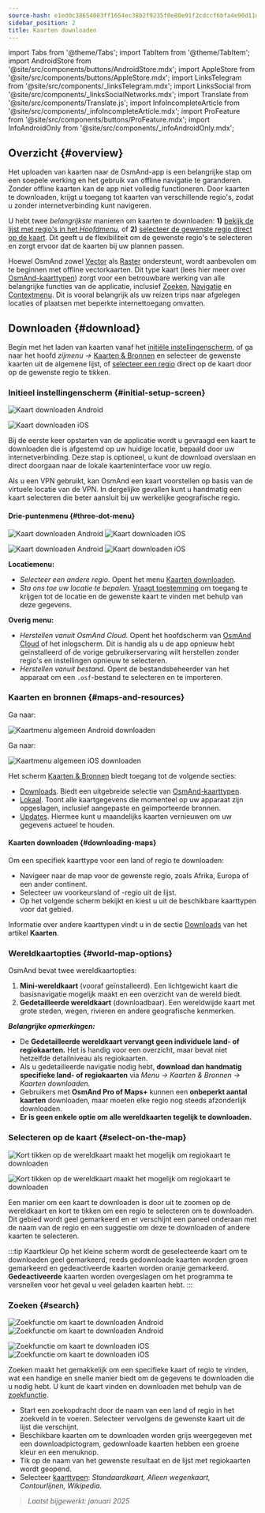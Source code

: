 ```yaml
---
source-hash: e1ed0c38654083ff1654ec38b2f9235f0e80e91f2cdccf6bfa4e90d11da491a5
sidebar_position: 2
title: Kaarten downloaden
---
```

import Tabs from '@theme/Tabs';
import TabItem from '@theme/TabItem';
import AndroidStore from '@site/src/components/buttons/AndroidStore.mdx';
import AppleStore from '@site/src/components/buttons/AppleStore.mdx';
import LinksTelegram from '@site/src/components/_linksTelegram.mdx';
import LinksSocial from '@site/src/components/_linksSocialNetworks.mdx';
import Translate from '@site/src/components/Translate.js';
import InfoIncompleteArticle from '@site/src/components/_infoIncompleteArticle.mdx';
import ProFeature from '@site/src/components/buttons/ProFeature.mdx';
import InfoAndroidOnly from '@site/src/components/_infoAndroidOnly.mdx';




## Overzicht {#overview}

Het uploaden van kaarten naar de OsmAnd-app is een belangrijke stap om een soepele werking en het gebruik van offline navigatie te garanderen. Zonder offline kaarten kan de app niet volledig functioneren. Door kaarten te downloaden, krijgt u toegang tot kaarten van verschillende regio's, zodat u zonder internetverbinding kunt navigeren.

U hebt twee *belangrijkste* manieren om kaarten te downloaden: **1)** [bekijk de lijst met regio's in het *Hoofdmenu*](#maps-and-resources), of **2)** [selecteer de gewenste regio direct op de kaart](#select-on-the-map). Dit geeft u de flexibiliteit om de gewenste regio's te selecteren en zorgt ervoor dat de kaarten bij uw plannen passen.

Hoewel OsmAnd zowel [Vector](../map/vector-maps.md) als [Raster](../map/raster-maps.md) ondersteunt, wordt aanbevolen om te beginnen met offline vectorkaarten. Dit type kaart (lees hier meer over [OsmAnd-kaarttypen](../personal/maps-resources.md#map-types)) zorgt voor een betrouwbare werking van alle belangrijke functies van de applicatie, inclusief [Zoeken](../search/index.md), [Navigatie](../navigation/index.md) en [Contextmenu](../map/map-context-menu.md). Dit is vooral belangrijk als uw reizen trips naar afgelegen locaties of plaatsen met beperkte internettoegang omvatten.


## Downloaden {#download}

Begin met het laden van kaarten vanaf het [initiële instellingenscherm](#initial-setup-screen), of ga naar het hoofd *zijmenu* *→* [Kaarten & Bronnen](#maps-and-resources) en selecteer de gewenste kaarten uit de algemene lijst, of [selecteer een regio](#select-on-the-map) direct op de kaart door op de gewenste regio te tikken.


### Initieel instellingenscherm {#initial-setup-screen}

<Tabs groupId="operating-systems" queryString="current-os">

<TabItem value="android" label="Android">

![Kaart downloaden Android](@site/static/img/steps/start_screen_first_screen_andr.png)

</TabItem>

<TabItem value="ios" label="iOS">

![Kaart downloaden iOS](@site/static/img/steps/start_screen_first_screen_ios.png)

</TabItem>

</Tabs>

Bij de eerste keer opstarten van de applicatie wordt u gevraagd een kaart te downloaden die is afgestemd op uw huidige locatie, bepaald door uw internetverbinding. Deze stap is optioneel, u kunt de download overslaan en direct doorgaan naar de lokale kaarteninterface voor uw regio.

Als u een VPN gebruikt, kan OsmAnd een kaart voorstellen op basis van de virtuele locatie van de VPN. In dergelijke gevallen kunt u handmatig een kaart selecteren die beter aansluit bij uw werkelijke geografische regio.


#### Drie-puntenmenu {#three-dot-menu}

<Tabs groupId="operating-systems" queryString="current-os">

<TabItem value="android" label="Android">

![Kaart downloaden Android](@site/static/img/steps/start_screen_first_screen_location_andr.png) ![Kaart downloaden iOS](@site/static/img/steps/start_screen_first_screen_other_andr.png)

</TabItem>

<TabItem value="ios" label="iOS">

![Kaart downloaden Android](@site/static/img/steps/start_screen_first_screen_location_ios.png) ![Kaart downloaden iOS](@site/static/img/steps/start_screen_first_screen_other_ios.png)

</TabItem>

</Tabs>

**Locatiemenu:**

- *Selecteer een andere regio.* Opent het menu [Kaarten downloaden](#maps-and-resources).
- *Sta ons toe uw locatie te bepalen.* [Vraagt toestemming](../start-with/first-steps.md#permission-to-access-the-location) om toegang te krijgen tot de locatie en de gewenste kaart te vinden met behulp van deze gegevens.

**Overig menu:**

- *Herstellen vanuit OsmAnd Cloud.* Opent het hoofdscherm van [OsmAnd Cloud](../personal/osmand-cloud.md) of het inlogscherm. Dit is handig als u de app opnieuw hebt geïnstalleerd of de vorige gebruikerservaring wilt herstellen zonder regio's en instellingen opnieuw te selecteren.
- *Herstellen vanuit bestand.* Opent de bestandsbeheerder van het apparaat om een `.osf`-bestand te selecteren en te importeren.


### Kaarten en bronnen {#maps-and-resources}

<Tabs groupId="operating-systems" queryString="current-os">

<TabItem value="android" label="Android">

Ga naar: *<Translate android="true" ids="shared_string_menu,maps_and_resources,downloads"/>*

![Kaartmenu algemeen Android downloaden](@site/static/img/personal/maps/download_menu_andr.png)

</TabItem>

<TabItem value="ios" label="iOS">

Ga naar: *<Translate ios="true" ids="shared_string_menu,res_mapsres"/>*

![Kaartmenu algemeen iOS downloaden](@site/static/img/personal/maps/download_menu_ios.png)

</TabItem>

</Tabs>

Het scherm [Kaarten & Bronnen](../personal/maps-resources.md) biedt toegang tot de volgende secties:

- [Downloads](../personal/maps-resources.md#downloads). Biedt een uitgebreide selectie van [OsmAnd-kaarttypen](../personal/maps-resources.md#map-types).
- [Lokaal](../personal/maps-resources.md#local). Toont alle kaartgegevens die momenteel op uw apparaat zijn opgeslagen, inclusief aangepaste en geïmporteerde bronnen.
- [Updates](../personal/maps-resources.md#updates). Hiermee kunt u maandelijks kaarten vernieuwen om uw gegevens actueel te houden.

#### Kaarten downloaden {#downloading-maps}

Om een specifiek kaarttype voor een land of regio te downloaden:

- Navigeer naar de map voor de gewenste regio, zoals Afrika, Europa of een ander continent.
- Selecteer uw voorkeursland of -regio uit de lijst.
- Op het volgende scherm bekijkt en kiest u uit de beschikbare kaarttypen voor dat gebied.

Informatie over andere kaarttypen vindt u in de sectie [Downloads](../personal/maps-resources.md#downloads) van het artikel **Kaarten**.

### Wereldkaartopties {#world-map-options}

OsmAnd bevat twee wereldkaartopties:

1. **Mini-wereldkaart** (vooraf geïnstalleerd). Een lichtgewicht kaart die basisnavigatie mogelijk maakt en een overzicht van de wereld biedt.
2. **Gedetailleerde wereldkaart** (downloadbaar). Een wereldwijde kaart met grote steden, wegen, rivieren en andere geografische kenmerken.

***Belangrijke opmerkingen:***

- De **Gedetailleerde wereldkaart vervangt geen individuele land- of regiokaarten.** Het is handig voor een overzicht, maar bevat niet hetzelfde detailniveau als regiokaarten.
- Als u gedetailleerde navigatie nodig hebt, **download dan handmatig specifieke land- of regiokaarten** via *Menu → Kaarten & Bronnen → Kaarten downloaden.*
- Gebruikers met **OsmAnd Pro of Maps+** kunnen een **onbeperkt aantal kaarten** downloaden, maar moeten elke regio nog steeds afzonderlijk downloaden.
- **Er is geen enkele optie om alle wereldkaarten tegelijk te downloaden.**


### Selecteren op de kaart {#select-on-the-map}

<Tabs groupId="operating-systems" queryString="current-os">

<TabItem value="android" label="Android">

![Kort tikken op de wereldkaart maakt het mogelijk om regiokaart te downloaden](@site/static/img/map/download_region_map_via_worldmap.png)

</TabItem>

<TabItem value="ios" label="iOS">

![Kort tikken op de wereldkaart maakt het mogelijk om regiokaart te downloaden](@site/static/img/settings/download_region_map_via_worldmap_ios.png)

</TabItem>

</Tabs>

Een manier om een kaart te downloaden is door uit te zoomen op de wereldkaart en kort te tikken om een regio te selecteren om te downloaden. Dit gebied wordt geel gemarkeerd en er verschijnt een paneel onderaan met de naam van de regio en een suggestie om deze te downloaden of andere kaarten te selecteren.

:::tip Kaartkleur
Op het kleine scherm wordt de geselecteerde kaart om te downloaden geel gemarkeerd, reeds gedownloade kaarten worden groen gemarkeerd en gedeactiveerde kaarten worden oranje gemarkeerd. **Gedeactiveerde** kaarten worden overgeslagen om het programma te versnellen voor het geval u veel geladen kaarten hebt.
:::

### Zoeken {#search}

<Tabs groupId="operating-systems" queryString="current-os">

<TabItem value="android" label="Android">

![Zoekfunctie om kaart te downloaden Android](@site/static/img/settings/search_download_map_3_andr.png) ![Zoekfunctie om kaart te downloaden Android](@site/static/img/settings/search_download_map_4_andr.png)

</TabItem>

<TabItem value="ios" label="iOS">

![Zoekfunctie om kaart te downloaden iOS](@site/static/img/settings/search_download_map_1_ios.png) ![Zoekfunctie om kaart te downloaden iOS](@site/static/img/settings/search_download_map_2_ios.png)

</TabItem>

</Tabs>

Zoeken maakt het gemakkelijk om een specifieke kaart of regio te vinden, wat een handige en snelle manier biedt om de gegevens te downloaden die u nodig hebt. U kunt de kaart vinden en downloaden met behulp van de [zoekfunctie](../search/index.md).

- Start een zoekopdracht door de naam van een land of regio in het zoekveld in te voeren. Selecteer vervolgens de gewenste kaart uit de lijst die verschijnt.
- Beschikbare kaarten om te downloaden worden grijs weergegeven met een downloadpictogram, gedownloade kaarten hebben een groene kleur en een menuknop.
- Tik op de naam van het gewenste resultaat en de lijst met regiokaarten wordt geopend.
- Selecteer [kaarttypen](../personal/maps-resources.md#map-types): *Standaardkaart, Alleen wegenkaart, Contourlijnen, Wikipedia*.

> *Laatst bijgewerkt: januari 2025*